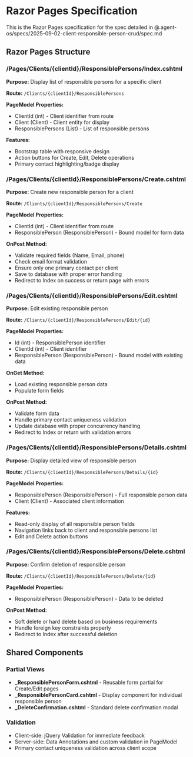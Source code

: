 # Razor Pages Specification

This is the Razor Pages specification for the spec detailed in @.agent-os/specs/2025-09-02-client-responsible-person-crud/spec.md

## Razor Pages Structure

### /Pages/Clients/{clientId}/ResponsiblePersons/Index.cshtml

**Purpose:** Display list of responsible persons for a specific client

**Route:** `/Clients/{clientId}/ResponsiblePersons`

**PageModel Properties:**
- ClientId (int) - Client identifier from route
- Client (Client) - Client entity for display
- ResponsiblePersons (List<ResponsiblePerson>) - List of responsible persons

**Features:**
- Bootstrap table with responsive design
- Action buttons for Create, Edit, Delete operations
- Primary contact highlighting/badge display

### /Pages/Clients/{clientId}/ResponsiblePersons/Create.cshtml

**Purpose:** Create new responsible person for a client

**Route:** `/Clients/{clientId}/ResponsiblePersons/Create`

**PageModel Properties:**
- ClientId (int) - Client identifier from route
- ResponsiblePerson (ResponsiblePerson) - Bound model for form data

**OnPost Method:**
- Validate required fields (Name, Email, phone)
- Check email format validation
- Ensure only one primary contact per client
- Save to database with proper error handling
- Redirect to Index on success or return page with errors

### /Pages/Clients/{clientId}/ResponsiblePersons/Edit.cshtml

**Purpose:** Edit existing responsible person

**Route:** `/Clients/{clientId}/ResponsiblePersons/Edit/{id}`

**PageModel Properties:**
- Id (int) - ResponsiblePerson identifier
- ClientId (int) - Client identifier
- ResponsiblePerson (ResponsiblePerson) - Bound model with existing data

**OnGet Method:**
- Load existing responsible person data
- Populate form fields

**OnPost Method:**
- Validate form data
- Handle primary contact uniqueness validation
- Update database with proper concurrency handling
- Redirect to Index or return with validation errors

### /Pages/Clients/{clientId}/ResponsiblePersons/Details.cshtml

**Purpose:** Display detailed view of responsible person

**Route:** `/Clients/{clientId}/ResponsiblePersons/Details/{id}`

**PageModel Properties:**
- ResponsiblePerson (ResponsiblePerson) - Full responsible person data
- Client (Client) - Associated client information

**Features:**
- Read-only display of all responsible person fields
- Navigation links back to client and responsible persons list
- Edit and Delete action buttons

### /Pages/Clients/{clientId}/ResponsiblePersons/Delete.cshtml

**Purpose:** Confirm deletion of responsible person

**Route:** `/Clients/{clientId}/ResponsiblePersons/Delete/{id}`

**PageModel Properties:**
- ResponsiblePerson (ResponsiblePerson) - Data to be deleted

**OnPost Method:**
- Soft delete or hard delete based on business requirements
- Handle foreign key constraints properly
- Redirect to Index after successful deletion

## Shared Components

### Partial Views

- **_ResponsiblePersonForm.cshtml** - Reusable form partial for Create/Edit pages
- **_ResponsiblePersonCard.cshtml** - Display component for individual responsible person
- **_DeleteConfirmation.cshtml** - Standard delete confirmation modal

### Validation

- Client-side: jQuery Validation for immediate feedback
- Server-side: Data Annotations and custom validation in PageModel
- Primary contact uniqueness validation across client scope
